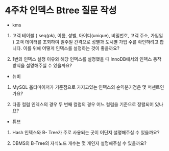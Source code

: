 # 4주차 인덱스 Btree 질문 작성

+ kms
1. 고객 테이블 { seq(pk), 이름, 성별, 아이디(unique), 비밀번호, 고객 주소, 가입일 }
고객 데이터를 조회하여 일주일 간격으로 성별과 도시별 가입 수를 확인하려고 합니다. 이를 위해 어떻게 인덱스를 설정하는 것이 좋을까요?


2. 1번의 인덱스 설정 이유와 해당 인덱스를 설정했을 때 InnoDB에서의 인덱스 동작 방식을 설명해주실 수 있을까요?

+ 뉴비
1. MySQL 옵티마이저가 기준점으로 가지고있는 인덱스의 순익분기점은 몇 퍼센트인가요?

2. 다중 컬럼 인덱스의 경우 두 번째 컬럼의 경우 어느 컬럼을 기준으로 정렬되어 있나요?

+ 튜브
1. Hash 인덱스와 B- Tree가 주로 사용되는 곳이 어딘지 설명해주실 수 있을까요?
   
2. DBMS의 B-Tree의 자식노드 개수는 몇 개인지 설명해주실 수 있을까요?
  
